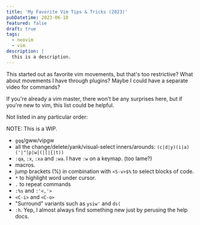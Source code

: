 ```yaml
---
title: 'My Favorite Vim Tips & Tricks (2023)'
pubDatetime: 2023-06-10
featured: false
draft: true
tags:
  - neovim
  - vim
description: |
  this is a description.
---
```


This started out as favorite vim movements, but that's too restrictive? What
about movements I have through plugins? Maybe I could have a separate video for
commands?

If you're already a vim master, there won't be any surprises here, but if
you're new to vim, this list could be helpful.

Not listed in any particular order:

NOTE: This is a WIP.

- `gqq`/gww/vipgw
- all the change/delete/yank/visual-select inners/arounds: `(c|d|y)(i|a)('|"|p|w|(|[|{|t))`
- `:qa`, `:x`, `:xa` and `:wa`. I have `:w` on a keymap. (too lame?)
- macros.
- jump brackets (%) in combination with `<S-v>$%` to select blocks of code.
- `*` to highlight word under cursor.
- `.` to repeat commands
- `:%s` and `:'<,'>`
- `<C-i>` and `<C-o>`
- "Surround" variants such as `ysiw'` and `ds(`
- `:h`. Yep, I almost always find something new just by perusing the help docs.

